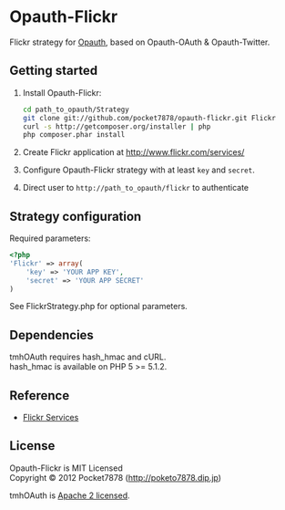 Opauth-Flickr
=============
Flickr strategy for [Opauth][1], based on Opauth-OAuth & Opauth-Twitter.

Getting started
----------------
1. Install Opauth-Flickr:
   ```bash
   cd path_to_opauth/Strategy
   git clone git://github.com/pocket7878/opauth-flickr.git Flickr
   curl -s http://getcomposer.org/installer | php
   php composer.phar install
   ```

2. Create Flickr application at http://www.flickr.com/services/
	
3. Configure Opauth-Flickr strategy with at least `key` and `secret`.

4. Direct user to `http://path_to_opauth/flickr` to authenticate


Strategy configuration
----------------------

Required parameters:

```php
<?php
'Flickr' => array(
	'key' => 'YOUR APP KEY',
	'secret' => 'YOUR APP SECRET'
)
```

See FlickrStrategy.php for optional parameters.

Dependencies
------------
tmhOAuth requires hash_hmac and cURL.  
hash_hmac is available on PHP 5 >= 5.1.2.

Reference
---------
 - [Flickr Services](http://www.flickr.com/services/api/auth.oauth.html)

License
---------
Opauth-Flickr is MIT Licensed  
Copyright © 2012 Pocket7878 (http://poketo7878.dip.jp)

tmhOAuth is [Apache 2 licensed](https://github.com/pocket7878/opauth-flickr/blob/master/Vendor/tmhOAuth/LICENSE).

[1]: https://github.com/uzyn/opauth

